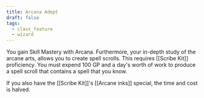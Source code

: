 ```yaml
---
title: Arcana Adept
draft: false
tags:
  - class_feature
  - wizard
---
```

You gain Skill Mastery with Arcana. Furthermore, your in-depth study of the arcane arts, allows you to create spell scrolls. This requires [[Scribe Kit]] proficiency. You must expend 100 GP and a day's worth of work to produce a spell scroll that contains a spell that you know. 

If you also have the [[Scribe Kit]]'s [[Arcane inks]] special, the time and cost is halved.